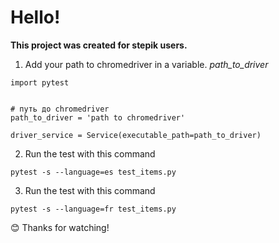 # Hello!

**This project was created for stepik users.**

1. Add your path to chromedriver in a variable. *path_to_driver*
```
import pytest


# путь до chromedriver
path_to_driver = 'path to chromedriver'

driver_service = Service(executable_path=path_to_driver)
```
2. Run the test with this command


```
pytest -s --language=es test_items.py
```
3. Run the test with this command


```
pytest -s --language=fr test_items.py
```

😊 Thanks for watching!
